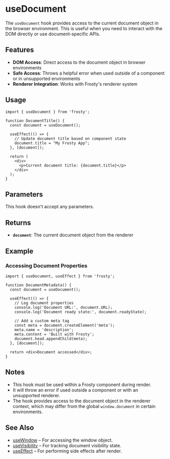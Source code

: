 # useDocument

The `useDocument` hook provides access to the current document object in the browser environment. This is useful when you need to interact with the DOM directly or use document-specific APIs.

## Features

- **DOM Access**: Direct access to the document object in browser environments
- **Safe Access**: Throws a helpful error when used outside of a component or in unsupported environments
- **Renderer Integration**: Works with Frosty's renderer system

## Usage

```tsx
import { useDocument } from 'frosty';

function DocumentTitle() {
  const document = useDocument();
  
  useEffect(() => {
    // Update document title based on component state
    document.title = "My Frosty App";
  }, [document]);
  
  return (
    <div>
      <p>Current document title: {document.title}</p>
    </div>
  );
}
```

## Parameters

This hook doesn't accept any parameters.

## Returns

- **`document`**: The current document object from the renderer

## Example

### Accessing Document Properties

```tsx
import { useDocument, useEffect } from 'frosty';

function DocumentMetadata() {
  const document = useDocument();
  
  useEffect(() => {
    // Log document properties
    console.log('Document URL:', document.URL);
    console.log('Document ready state:', document.readyState);
    
    // Add a custom meta tag
    const meta = document.createElement('meta');
    meta.name = 'description';
    meta.content = 'Built with Frosty';
    document.head.appendChild(meta);
  }, [document]);
  
  return <div>Document accessed</div>;
}
```

## Notes

- This hook must be used within a Frosty component during render.
- It will throw an error if used outside a component or with an unsupported renderer.
- The hook provides access to the document object in the renderer context, which may differ from the global `window.document` in certain environments.

## See Also

- [useWindow](./useWindow.md) – For accessing the window object.
- [useVisibility](./useVisibility.md) – For tracking document visibility state.
- [useEffect](./useEffect.md) – For performing side effects after render.